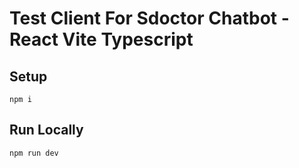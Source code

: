# Test Client For Sdoctor Chatbot - React Vite Typescript

## Setup

```
npm i
```

## Run Locally

```
npm run dev
```